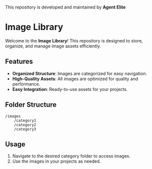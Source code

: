 This repository is developed and maintained by **Agent Elite**

# Image Library

Welcome to the **Image Library**! This repository is designed to store, organize, and manage image assets efficiently.

## Features

- **Organized Structure**: Images are categorized for easy navigation.
- **High-Quality Assets**: All images are optimized for quality and performance.
- **Easy Integration**: Ready-to-use assets for your projects.

## Folder Structure

```
/images
    /category1
    /category2
    /category3
```

## Usage

1. Navigate to the desired category folder to access images.
2. Use the images in your projects as needed.

